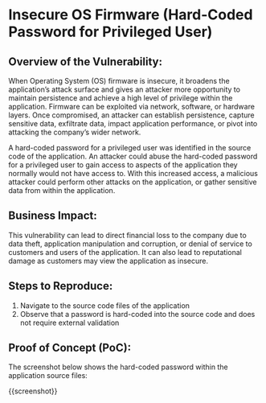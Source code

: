 # Insecure OS Firmware (Hard-Coded Password for Privileged User)

## Overview of the Vulnerability:

When Operating System (OS) firmware is insecure, it broadens the application’s attack surface and gives  an attacker more opportunity to maintain persistence and achieve a high level of privilege within the application. Firmware can be exploited via network, software, or hardware layers. Once compromised, an attacker can establish persistence, capture sensitive data, exfiltrate data, impact application performance, or pivot into attacking the company’s wider network.

A hard-coded password for a privileged user was identified in the source code of the application. An attacker could abuse the hard-coded password for a privileged user to gain access to aspects of the application they normally would not have access to. With this increased access, a malicious attacker could perform other attacks on the application, or gather sensitive data from within the application.

## Business Impact:

This vulnerability can lead to direct financial loss to the company due to data theft, application manipulation and corruption, or denial of service to customers and users of the application. It can also lead to reputational damage as customers may view the application as insecure.

## Steps to Reproduce:

1. Navigate to the source code files of the application
1. Observe that a password is hard-coded into the source code and does not require external validation

## Proof of Concept (PoC):

The screenshot below shows the hard-coded password within the application source files:

{{screenshot}}
